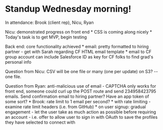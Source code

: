 # Standup Wednesday morning!

In attendance: Brook (client rep), Nicu, Ryan

Nicu: demonstrated progress on front end
	* CSS is coming along nicely
	* Today's task is to get MVP, begin testing

Back end: core functionality achieved
	* email: pretty formatted to hiring partner - get with Sarah regarding CF HTML email template
	* email to CF group account can include Salesforce ID as key for CF folks to find grad's personal info

Question from Nicu: CSV will be one file or many (one per update) on S3? -- one file.

Question from Ryan: anti-malicious use of email - CAPTCHA only works for front end, someone could curl up the POST route and send 234958423795 emails. Send confirmation email to hiring partner? Have an app token of some sort?
	* Brook: rate limit to 1 email per second? 
	* with rate limiting - examine rate limit headers (i.e. from GitHub)
	* on user signup: gradual engagement - let the user take as much action as possible before requiring an account - i.e. offer to allow user to sign in with OAuth to save the profiles they have selected to connect with

